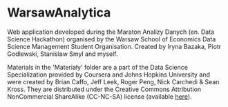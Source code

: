 # WarsawAnalytica
Web application developed during the Maraton Analizy Danych (en. Data Science Hackathon) organised by the Warsaw School of Economics Data Science Management Student Organisation. Created by Iryna Bazaka, Piotr Godlewski, Stanislaw Smyl and myself.

Materials in the 'Materiały' folder are a part of the Data Science Specialization provided by Coursera and Johns Hopkins University and were created by Brian Caffo, Jeff Leek, Roger Peng, Nick Carchedi & Sean Kross. They are distributed under the Creative Commons Attribution NonCommercial ShareAlike (CC-NC-SA) license (available [here](https://creativecommons.org/licenses/by-nc-sa/4.0/legalcode)).
